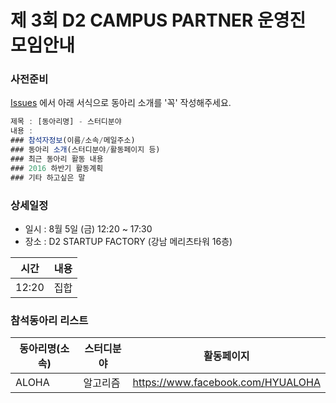 # 제 3회 D2 CAMPUS PARTNER 운영진 모임안내

### 사전준비


[Issues](https://github.com/D2CAMPUS-PARTNER/SHAKE_2nd/issues/new) 에서 아래 서식으로 동아리 소개를 '꼭' 작성해주세요.

```javascript
제목 : [동아리명] - 스터디분야
내용 :
### 참석자정보(이름/소속/메일주소)
### 동아리 소개(스터디분야/활동페이지 등)
### 최근 동아리 활동 내용
### 2016 하반기 활동계획
### 기타 하고싶은 말
```

### 상세일정

- 일시 : 8월 5일 (금) 12:20 ~ 17:30
- 장소 : D2 STARTUP FACTORY (강남 메리츠타워 16층)

시간|내용
---|---
12:20|집합


### 참석동아리 리스트

동아리명(소속)|스터디분야|활동페이지
--------------|----------|----------
ALOHA|알고리즘|https://www.facebook.com/HYUALOHA




